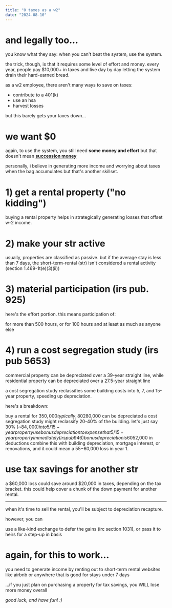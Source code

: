 ```yaml
---
title: "0 taxes as a w2"
date: "2024-08-10"
---
```


# and legally too...

you know what they say: when you can't beat the system, use the system.

the trick, though, is that it requires some level of effort and money. every year, people pay $10,000+ in taxes and live day by day letting the system drain their hard-earned bread.

as a w2 employee, there aren't many ways to save on taxes:

- contribute to a 401(k)
- use an hsa
- harvest losses

but this barely gets your taxes down...

# we want $0

again, to use the system, you still need **some money and effort** but that doesn't mean [**succession money**](https://www.imdb.com/title/tt7660850/)

personally, i believe in generating more income and worrying about taxes when the bag accumulates but that's another skillset.

# 1) get a rental property ("no kidding")

buying a rental property helps in strategically generating losses that offset w-2 income.

# 2) make your str active

usually, properties are classified as passive. but if the average stay is less than 7 days, the short-term-rental (str) isn't considered a rental activity (section 1.469-1t(e)(3)(ii))

# 3) material participation (irs pub. 925)

here's the effort portion. this means participation of:

for more than 500 hours, or
for 100 hours and at least as much as anyone else

# 4) run a cost segregation study (irs pub 5653)

commercial property can be depreciated over a 39-year straight line, while residential property can be depreciated over a 27.5-year straight line

a cost segregation study reclassifies some building costs into 5, 7, and 15-year property, speeding up depreciation.

here's a breakdown:

buy a rental for $350,000
typically, 80% is building and 20% land, so ~$280,000 can be depreciated
a cost segregation study might reclassify 20-40% of the building. let's just say 30% (~$84,000) into 5/15-year property
use bonus depreciation to expense that 5/15-year property immediately (irs pub 946)
bonus depreciation is 60% in 2024, leading to ~$52,000 in deductions
combine this with building depreciation, mortgage interest, or renovations, and it could mean a $55-$60,000 loss in year 1.

# use tax savings for another str

a $60,000 loss could save around $20,000 in taxes, depending on the tax bracket. this could help cover a chunk of the down payment for another rental.

---

when it's time to sell the rental, you'll be subject to depreciation recapture.

however, you can

use a like-kind exchange to defer the gains (irc section 1031), or
pass it to heirs for a step-up in basis

# again, for this to work...

you need to generate income by renting out to short-term rental websites like airbnb or anywhere that is good for stays under 7 days

...if you just plan on purchasing a property for tax savings, you WILL lose more money overall

_good luck, and have fun! :)_
